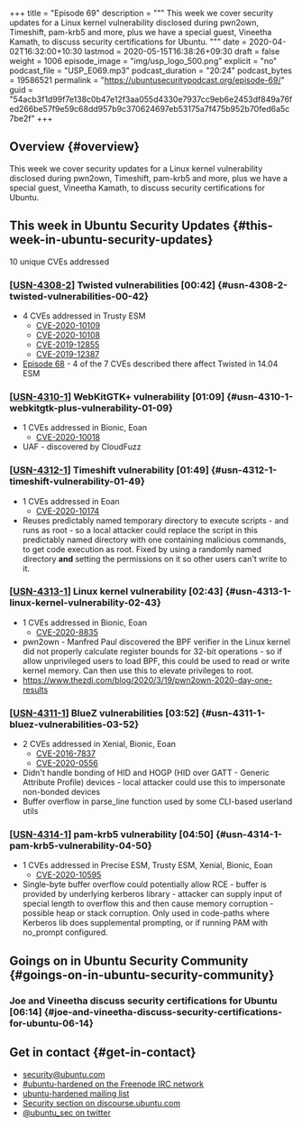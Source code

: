 +++
title = "Episode 69"
description = """
  This week we cover security updates for a Linux kernel vulnerability
  disclosed during pwn2own, Timeshift, pam-krb5 and more, plus we have a
  special guest, Vineetha Kamath, to discuss security certifications for
  Ubuntu.
  """
date = 2020-04-02T16:32:00+10:30
lastmod = 2020-05-15T16:38:26+09:30
draft = false
weight = 1006
episode_image = "img/usp_logo_500.png"
explicit = "no"
podcast_file = "USP_E069.mp3"
podcast_duration = "20:24"
podcast_bytes = 19586521
permalink = "https://ubuntusecuritypodcast.org/episode-69/"
guid = "54acb3f1d99f7e138c0b47e12f3aa055d4330e7937cc9eb6e2453df849a76fed266be57f9e59c68dd957b9c370624697eb53175a7f475b952b70fed6a5c7be2f"
+++

## Overview {#overview}

This week we cover security updates for a Linux kernel vulnerability
disclosed during pwn2own, Timeshift, pam-krb5 and more, plus we have a
special guest, Vineetha Kamath, to discuss security certifications for
Ubuntu.


## This week in Ubuntu Security Updates {#this-week-in-ubuntu-security-updates}

10 unique CVEs addressed


### [[USN-4308-2](https://usn.ubuntu.com/4308-2/)] Twisted vulnerabilities [00:42] {#usn-4308-2-twisted-vulnerabilities-00-42}

-   4 CVEs addressed in Trusty ESM
    -   [CVE-2020-10109](https://people.canonical.com/~ubuntu-security/cve/CVE-2020-10109)
    -   [CVE-2020-10108](https://people.canonical.com/~ubuntu-security/cve/CVE-2020-10108)
    -   [CVE-2019-12855](https://people.canonical.com/~ubuntu-security/cve/CVE-2019-12855)
    -   [CVE-2019-12387](https://people.canonical.com/~ubuntu-security/cve/CVE-2019-12387)
-   [Episode 68](https://ubuntusecuritypodcast.org/episode-68/) - 4 of the 7 CVEs described there affect Twisted in 14.04
    ESM


### [[USN-4310-1](https://usn.ubuntu.com/4310-1/)] WebKitGTK+ vulnerability [01:09] {#usn-4310-1-webkitgtk-plus-vulnerability-01-09}

-   1 CVEs addressed in Bionic, Eoan
    -   [CVE-2020-10018](https://people.canonical.com/~ubuntu-security/cve/CVE-2020-10018)
-   UAF - discovered by CloudFuzz


### [[USN-4312-1](https://usn.ubuntu.com/4312-1/)] Timeshift vulnerability [01:49] {#usn-4312-1-timeshift-vulnerability-01-49}

-   1 CVEs addressed in Eoan
    -   [CVE-2020-10174](https://people.canonical.com/~ubuntu-security/cve/CVE-2020-10174)
-   Reuses predictably named temporary directory to execute scripts - and
    runs as root - so a local attacker could replace the script in this
    predictably named directory with one containing malicious commands, to
    get code execution as root. Fixed by using a randomly named directory
    **and** setting the permissions on it so other users can't write to it.


### [[USN-4313-1](https://usn.ubuntu.com/4313-1/)] Linux kernel vulnerability [02:43] {#usn-4313-1-linux-kernel-vulnerability-02-43}

-   1 CVEs addressed in Bionic, Eoan
    -   [CVE-2020-8835](https://people.canonical.com/~ubuntu-security/cve/CVE-2020-8835)
-   pwn2own - Manfred Paul discovered the BPF verifier in the Linux kernel
    did not properly calculate register bounds for 32-bit operations - so if
    allow unprivileged users to load BPF, this could be used to read or write
    kernel memory. Can then use this to elevate privileges to root.
-   <https://www.thezdi.com/blog/2020/3/19/pwn2own-2020-day-one-results>


### [[USN-4311-1](https://usn.ubuntu.com/4311-1/)] BlueZ vulnerabilities [03:52] {#usn-4311-1-bluez-vulnerabilities-03-52}

-   2 CVEs addressed in Xenial, Bionic, Eoan
    -   [CVE-2016-7837](https://people.canonical.com/~ubuntu-security/cve/CVE-2016-7837)
    -   [CVE-2020-0556](https://people.canonical.com/~ubuntu-security/cve/CVE-2020-0556)
-   Didn't handle bonding of HID and HOGP (HID over GATT - Generic Attribute
    Profile) devices - local attacker could use this to impersonate
    non-bonded devices
-   Buffer overflow in parse\_line function used by some CLI-based userland
    utils


### [[USN-4314-1](https://usn.ubuntu.com/4314-1/)] pam-krb5 vulnerability [04:50] {#usn-4314-1-pam-krb5-vulnerability-04-50}

-   1 CVEs addressed in Precise ESM, Trusty ESM, Xenial, Bionic, Eoan
    -   [CVE-2020-10595](https://people.canonical.com/~ubuntu-security/cve/CVE-2020-10595)
-   Single-byte buffer overflow could potentially allow RCE - buffer is
    provided by underlying kerberos library - attacker can supply input of
    special length to overflow this and then cause memory corruption -
    possible heap or stack corruption. Only used in code-paths where Kerberos
    lib does supplemental prompting, or if running PAM with no\_prompt
    configured.


## Goings on in Ubuntu Security Community {#goings-on-in-ubuntu-security-community}


### Joe and Vineetha discuss security certifications for Ubuntu [06:14] {#joe-and-vineetha-discuss-security-certifications-for-ubuntu-06-14}


## Get in contact {#get-in-contact}

-   [security@ubuntu.com](mailto:security@ubuntu.com)
-   [#ubuntu-hardened on the Freenode IRC network](http://webchat.freenode.net/#ubuntu-hardened)
-   [ubuntu-hardened mailing list](https://lists.ubuntu.com/mailman/listinfo/ubuntu-hardened)
-   [Security section on discourse.ubuntu.com](https://discourse.ubuntu.com/c/security)
-   [@ubuntu\_sec on twitter](https://twitter.com/ubuntu%5Fsec)